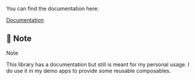 You can find the documentation here:

[Documentation](https://mflisar.github.io/kmp-demo-composables/)

## :memo: Note

> [!NOTE]  
> This library has a documentation but still is meant for my personal usage.
> I do use it in my demo apps to provide some reusable composables.